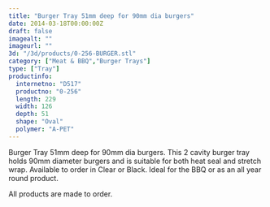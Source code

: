 ```yaml
---
title: "Burger Tray 51mm deep for 90mm dia burgers"
date: 2014-03-18T00:00:00Z
draft: false
imagealt: ""
imageurl: ""
3d: "/3d/products/0-256-BURGER.stl"
category: ["Meat & BBQ","Burger Trays"]
type: ["Tray"]
productinfo:
  internetno: "D517"
  productno: "0-256"
  length: 229
  width: 126
  depth: 51
  shape: "Oval"
  polymer: "A-PET"
---
```

Burger Tray 51mm deep for 90mm dia burgers. This 2 cavity burger tray holds 90mm diameter burgers and is suitable for both heat seal and stretch wrap. Available to order in Clear or Black. Ideal for the BBQ or as an all year round product.

All products are made to order.